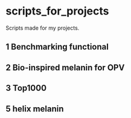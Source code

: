 # scripts_for_projects
Scripts made for my projects.

## 1 Benchmarking functional

## 2 Bio-inspired melanin for OPV

## 3 Top1000

## 5 helix melanin


